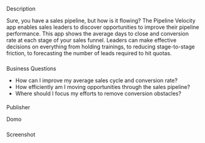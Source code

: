 


####
 Description

Sure, you have a sales pipeline, but how is it flowing? The Pipeline Velocity app enables sales leaders to discover opportunities to improve their pipeline performance. This app shows the average days to close and conversion rate at each stage of your sales funnel. Leaders can make effective decisions on everything from holding trainings, to reducing stage-to-stage friction, to forecasting the number of leads required to hit quotas.

###
 Business Questions


* How can I improve my average sales cycle and conversion rate?
* How efficiently am I moving opportunities through the sales pipeline?
* Where should I focus my efforts to remove conversion obstacles?


####
 Publisher

Domo

###
 Screenshot

###


